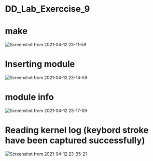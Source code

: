 # DD_Lab_Exerccise_9

# make

![Screenshot from 2021-04-12 23-11-59](https://user-images.githubusercontent.com/35663501/114442598-570c2b80-9bea-11eb-8352-6b7990338f20.png)


# Inserting module 

![Screenshot from 2021-04-12 23-14-59](https://user-images.githubusercontent.com/35663501/114442646-63908400-9bea-11eb-943f-7ac03f308179.png)


# module info

![Screenshot from 2021-04-12 23-17-09](https://user-images.githubusercontent.com/35663501/114442664-6a1efb80-9bea-11eb-9213-9ed84a9fe155.png)


# Reading kernel log (keybord stroke have been captured successfully)

![Screenshot from 2021-04-12 23-35-21](https://user-images.githubusercontent.com/35663501/114442772-8d49ab00-9bea-11eb-9eae-f2307336de86.png)

